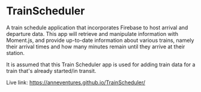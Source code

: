 # TrainScheduler
<p>A train schedule application that incorporates Firebase to host arrival and departure data. This app will retrieve and manipulate information with Moment.js, and provide up-to-date information about various trains, namely their arrival times and how many minutes remain until they arrive at their station.</p>

<p>It is assumed that this Train Scheduler app is used for adding train data for a train that's already started/in transit.</p>

Live link: https://anneventures.github.io/TrainScheduler/
